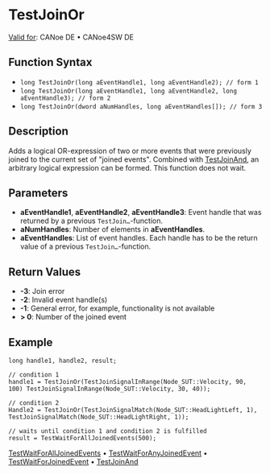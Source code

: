 # TestJoinOr

[Valid for](../../../Shared/FeatureAvailability.md): CANoe DE • CANoe4SW DE

## Function Syntax

- `long TestJoinOr(long aEventHandle1, long aEventHandle2); // form 1`
- `long TestJoinOr(long aEventHandle1, long aEventHandle2, long aEventHandle3); // form 2`
- `long TestJoinOr(dword aNumHandles, long aEventHandles[]); // form 3`

## Description

Adds a logical OR-expression of two or more events that were previously joined to the current set of "joined events". Combined with [TestJoinAnd](CAPLfunctionTestJoinAnd.md), an arbitrary logical expression can be formed. This function does not wait.

## Parameters

- **aEventHandle1**, **aEventHandle2**, **aEventHandle3**: Event handle that was returned by a previous `TestJoin…`-function.
- **aNumHandles**: Number of elements in **aEventHandles**.
- **aEventHandles**: List of event handles. Each handle has to be the return value of a previous `TestJoin…`-function.

## Return Values

- **-3**: Join error
- **-2**: Invalid event handle(s)
- **-1**: General error, for example, functionality is not available
- **> 0**: Number of the joined event

## Example

```plaintext
long handle1, handle2, result;

// condition 1
handle1 = TestJoinOr(TestJoinSignalInRange(Node_SUT::Velocity, 90, 100) TestJoinSignalInRange(Node_SUT::Velocity, 30, 40));

// condition 2
Handle2 = TestJoinOr(TestJoinSignalMatch(Node_SUT::HeadLightLeft, 1), TestJoinSignalMatch(Node_SUT::HeadLightRight, 1));

// waits until condition 1 and condition 2 is fulfilled
result = TestWaitForAllJoinedEvents(500);
```

[TestWaitForAllJoinedEvents](CAPLfunctionTestWaitForAllJoinedEvents.md) • [TestWaitForAnyJoinedEvent](CAPLfunctionTestWaitForAnyJoinedEvent.md) • [TestWaitForJoinedEvent](CAPLfunctionTestWaitForJoinedEvent.md) • [TestJoinAnd](CAPLfunctionTestJoinAnd.md)

